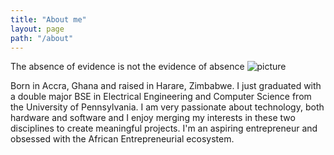 ```yaml
---
title: "About me"
layout: page
path: "/about"
---
```


The absence of evidence is not the evidence of absence
![picture](./headshot-Ransford.jpg)

Born in Accra, Ghana and raised in Harare, Zimbabwe. I just graduated with a double major BSE in Electrical Engineering and Computer Science from the University of Pennsylvania.  I am very passionate about technology, both hardware and software and I enjoy merging my interests in these two disciplines to create meaningful projects. 
I'm an aspiring entrepreneur and obsessed with the African Entrepreneurial ecosystem.